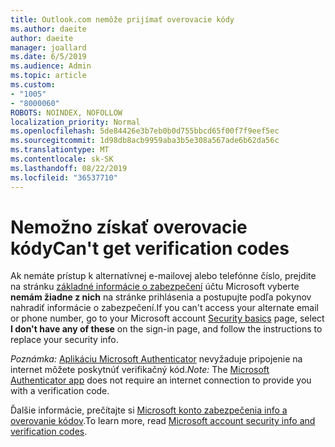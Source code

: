 ```yaml
---
title: Outlook.com nemôže prijímať overovacie kódy
ms.author: daeite
author: daeite
manager: joallard
ms.date: 6/5/2019
ms.audience: Admin
ms.topic: article
ms.custom:
- "1005"
- "8000060"
ROBOTS: NOINDEX, NOFOLLOW
localization_priority: Normal
ms.openlocfilehash: 5de84426e3b7eb0b0d755bbcd65f00f7f9eef5ec
ms.sourcegitcommit: 1d98db8acb9959aba3b5e308a567ade6b62da56c
ms.translationtype: MT
ms.contentlocale: sk-SK
ms.lasthandoff: 08/22/2019
ms.locfileid: "36537710"
---
```

# <a name="cant-get-verification-codes"></a><span data-ttu-id="b218f-102">Nemožno získať overovacie kódy</span><span class="sxs-lookup"><span data-stu-id="b218f-102">Can't get verification codes</span></span>

<span data-ttu-id="b218f-103">Ak nemáte prístup k alternatívnej e-mailovej alebo telefónne číslo, prejdite na stránku [základné informácie o zabezpečení](https://account.microsoft.com/security) účtu Microsoft vyberte **nemám žiadne z nich** na stránke prihlásenia a postupujte podľa pokynov nahradiť informácie o zabezpečení.</span><span class="sxs-lookup"><span data-stu-id="b218f-103">If you can't access your alternate email or phone number, go to your Microsoft account [Security basics](https://account.microsoft.com/security) page, select **I don't have any of these** on the sign-in page, and follow the instructions to replace your security info.</span></span>

<span data-ttu-id="b218f-104">*Poznámka:* [Aplikáciu Microsoft Authenticator](https://go.microsoft.com/fwlink/?linkid=2016117) nevyžaduje pripojenie na internet môžete poskytnúť verifikačný kód.</span><span class="sxs-lookup"><span data-stu-id="b218f-104">*Note:* The [Microsoft Authenticator app](https://go.microsoft.com/fwlink/?linkid=2016117) does not require an internet connection to provide you with a verification code.</span></span>

<span data-ttu-id="b218f-105">Ďalšie informácie, prečítajte si [Microsoft konto zabezpečenia info a overovanie kódov](https://support.microsoft.com/help/12428/).</span><span class="sxs-lookup"><span data-stu-id="b218f-105">To learn more, read [Microsoft account security info and verification codes](https://support.microsoft.com/help/12428/).</span></span>